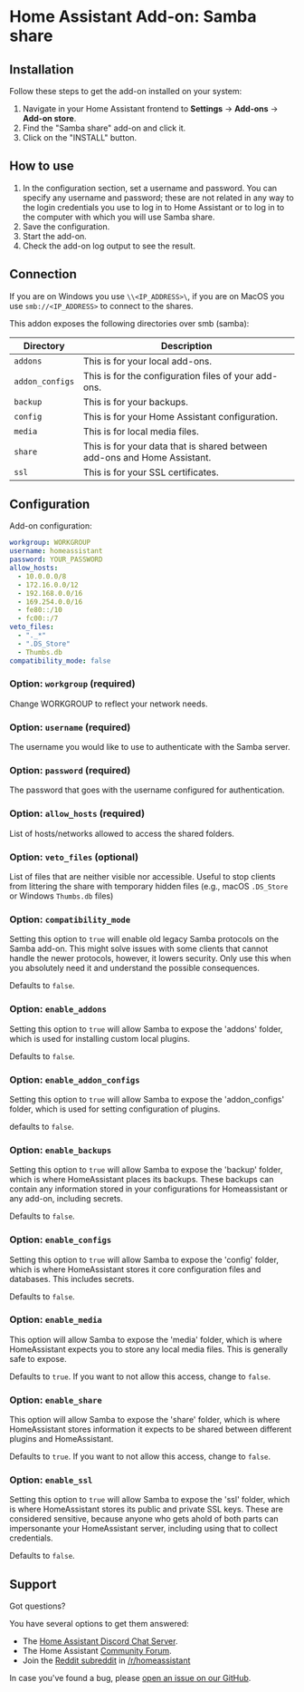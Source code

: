# Home Assistant Add-on: Samba share

## Installation

Follow these steps to get the add-on installed on your system:

1. Navigate in your Home Assistant frontend to **Settings** -> **Add-ons** -> **Add-on store**.
2. Find the "Samba share" add-on and click it.
3. Click on the "INSTALL" button.

## How to use

1. In the configuration section, set a username and password.
   You can specify any username and password; these are not related in any way to the login credentials you use to log in to Home Assistant or to log in to the computer with which you will use Samba share.
2. Save the configuration.
3. Start the add-on.
4. Check the add-on log output to see the result.

## Connection

If you are on Windows you use `\\<IP_ADDRESS>\`, if you are on MacOS you use `smb://<IP_ADDRESS>` to connect to the shares.

This addon exposes the following directories over smb (samba):

Directory | Description
-- | --
`addons` | This is for your local add-ons.
`addon_configs` | This is for the configuration files of your add-ons.
`backup` | This is for your backups.
`config` | This is for your Home Assistant configuration.
`media` | This is for local media files.
`share` | This is for your data that is shared between add-ons and Home Assistant.
`ssl` | This is for your SSL certificates.

## Configuration

Add-on configuration:

```yaml
workgroup: WORKGROUP
username: homeassistant
password: YOUR_PASSWORD
allow_hosts:
  - 10.0.0.0/8
  - 172.16.0.0/12
  - 192.168.0.0/16
  - 169.254.0.0/16
  - fe80::/10
  - fc00::/7
veto_files:
  - "._*"
  - ".DS_Store"
  - Thumbs.db
compatibility_mode: false
```

### Option: `workgroup` (required)

Change WORKGROUP to reflect your network needs.

### Option: `username` (required)

The username you would like to use to authenticate with the Samba server.

### Option: `password` (required)

The password that goes with the username configured for authentication.

### Option: `allow_hosts` (required)

List of hosts/networks allowed to access the shared folders.

### Option: `veto_files` (optional)

List of files that are neither visible nor accessible. Useful to stop clients
from littering the share with temporary hidden files
(e.g., macOS `.DS_Store` or Windows `Thumbs.db` files)

### Option: `compatibility_mode`

Setting this option to `true` will enable old legacy Samba protocols
on the Samba add-on. This might solve issues with some clients that cannot
handle the newer protocols, however, it lowers security. Only use this
when you absolutely need it and understand the possible consequences.

Defaults to `false`.

### Option: `enable_addons`

Setting this option to `true` will allow Samba to expose the 'addons' folder,
which is used for installing custom local plugins.

Defaults to `false`.

### Option: `enable_addon_configs`

Setting this option to `true` will allow Samba to expose the 'addon_configs' folder,
which is used for setting configuration of plugins.

defaults to `false`.

### Option: `enable_backups`

Setting this option to `true` will allow Samba to expose the 'backup' folder,
which is where HomeAssistant places its backups.  These backups can contain any information
stored in your configurations for Homeassistant or any add-on, including secrets.

Defaults to `false`.

### Option: `enable_configs`

Setting this option to `true` will allow Samba to expose the 'config' folder,
which is where HomeAssistant stores it core configuration files and databases.  This
includes secrets.

Defaults to `false`.

### Option: `enable_media`

This option will allow Samba to expose the 'media' folder, which is where HomeAssistant
expects you to store any local media files.  This is generally safe to expose.

Defaults to `true`.  If you want to not allow this access, change to `false`.

### Option: `enable_share`

This option will allow Samba to expose the 'share' folder, which is where HomeAssistant
stores information it expects to be shared between different plugins and HomeAssistant.

Defaults to `true`.  If you want to not allow this access, change to `false`.

### Option: `enable_ssl`

Setting this option to `true` will allow Samba to expose the 'ssl' folder,
which is where HomeAssistant stores its public and private SSL keys.  These are considered
sensitive, because anyone who gets ahold of both parts can impersonante your HomeAssistant server,
including using that to collect credentials.

Defaults to `false`.

## Support

Got questions?

You have several options to get them answered:

- The [Home Assistant Discord Chat Server][discord].
- The Home Assistant [Community Forum][forum].
- Join the [Reddit subreddit][reddit] in [/r/homeassistant][reddit]

In case you've found a bug, please [open an issue on our GitHub][issue].

[discord]: https://discord.gg/c5DvZ4e
[forum]: https://community.home-assistant.io
[issue]: https://github.com/home-assistant/addons/issues
[reddit]: https://reddit.com/r/homeassistant
[repository]: https://github.com/hassio-addons/repository
